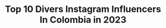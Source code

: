 ---
title: Top 10 Divers Instagram Influencers In Colombia in 2023
description: >-
  Find top divers Instagram influencers in Colombia in 2023. Most popular hashtags: #colombia #diversion #quedateencasa #tbt.
platform: Instagram
hits: 62
text_top: Discover the most popular Instagram influencers on inBeat.
text_bottom: Our platform has 62 Instagram influencers like this in Colombia for you to pitch.
profiles:
  - username: "suheyncipriani"
    fullname: >-
      S U H E Y N 𓂀 C I P R I A N I
    bio: >-
      Sígueme para ser parte de esta linda familia ✨ Mamá de Alejandro. 🐥 PADI Diver. 🧜🏻‍♀️ @soulsuitesalon 🤎 Hija de dios. 🌻
    location: "Colombia"
    followers: 26135
    engagement: 502
    commentsToLikes: 0.039266
    id: ck8tcvrv60vgm0j780ujrhjub
    verified: false
    hashtags: "#missecointernacional, #missecoperu2019, #missecointernational2019, #eco"
  - username: "donjuanarango"
    fullname: >-
      Juan Carlos Arango C.®️
    bio: >-
      💯🇨🇴🇦🇷🇧🇷🇹🇷🇦🇪💎👽🏐🐶🐮🐴🐝🐟🍋🌲💰🌽🚤🚘🏇🚴🎣🤾🏽‍♂️🏋🏃🎶✝️♈️ DIVERSIFICADOR PROFESIONAL ® Hago de todo Xq todo no me puede salir mal 😉"pepe"Mújica.Hijo de José y María 😄😇
    location: "Colombia"
    followers: 11166
    engagement: 949
    commentsToLikes: 0.004169
    id: ckapcbrsz36i10i78cij8rchg
    verified: false
    hashtags: "#pecuaria, #zootecnia, #agronegocio, #country"
  - username: "karol_lucerov"
    fullname: >-
      Karol Jesús Lucero V.❗️
    bio: >-
      Tv/Radio Host -Founder @AyudaAlProjimocl Sigan @FyKtravel @K_mindset21 Businessman Skydiver Diver #DjKä @KBmusicdj Trader📈CEO @Grupo_Luves⬇️✈️🌎
    location: "Colombia"
    followers: 2564062
    engagement: 52
    commentsToLikes: 0.014828
    id: ck5q5jp5nt7ev0i11ixzxpicf
    verified: true
    hashtags: "#goodvibes, #photooftheday, #tbt, #vamoschile"
  - username: "orlandoduque"
    fullname: >-
      orlandoduque
    bio: >-
      🇨🇴 Diver @redbull @wingsforlife @landrovercolombia @gloryfy @duques808 @on_running Fundación Malpelo👇🏾👇🏾
    location: "Colombia"
    followers: 130432
    engagement: 212
    commentsToLikes: 0.020576
    id: ck0w0083ebqvp0i19u6g3j25x
    verified: true
    hashtags: "#hawaii, #quedateencasa, #sanandres, #tbt"
  - username: "micolombiaoficial"
    fullname: >-
      Colombia
    bio: >-
      🧳 Viajes y Fotografías 📷 🔝Desde 2015 🔎 Descubre la diversidad Cultural, gastronómica y Natural de Colombia. 🇨🇴🇨🇴🇨🇴 🥘🏖⛰ Utiliza: #MicolombiaOficial
    location: "Colombia"
    followers: 51765
    engagement: 225
    commentsToLikes: 0.009880
    id: ck8svrh47cfix0j78wjx3w2ls
    verified: false
    hashtags: ""
  - username: "ahora.un.momazo32"
    fullname: >-
      Humor/Memes/Videos/Momos/Risas
    bio: >-
      🕹️ |Diversion diaria garantizada 📸 |Dinamicas e historias divertidisimas 🏅 |¿Meta? Traerte los MEJORES MOMAZOS 🔴 |⏬OBTEN TU DESCUENTO⏬
    location: "Colombia"
    followers: 40429
    engagement: 1781
    commentsToLikes: 0.007377
    id: ckaoy9v1wglxj0i781mak46f1
    verified: false
    hashtags: ""
  - username: "viajandosinfrenos"
    fullname: >-
      Nicolás Iriondo
    bio: >-
      Es hora de disfrutar viajando 🧳 🇨🇴🇪🇸 Viajero Colombo-Español recorriendo el 🌎 ✈️ @voyager.col 📍Colombia 🇨🇴🔛40 países 👇Destinos y consejos en el blog👇
    location: "Colombia"
    followers: 26255
    engagement: 178
    commentsToLikes: 0.153689
    id: ck0vx2i2gwti00i191rv6auas
    verified: false
    hashtags: "#explorer, #mylpguide, #mompox, #viajaporelmundo"
  - username: "leojuansinmiedo"
    fullname: >-
      Leonardo Cárdenas 🇨🇴
    bio: >-
      Seguir siguiendo al corazón y coquetear con la intuición seguir creciendo y esquivando las rutinas " (Soledad Pastorutti) (Envigado - Colombia)
    location: "Colombia"
    followers: 209467
    engagement: 78
    commentsToLikes: 0.029351
    id: ckaoqzt0gl3kb0i78ybskxkds
    verified: false
    hashtags: "#humor, #crecimientopersonal, #cosasdelavida, #risas"
  - username: "nickelodeonesp"
    fullname: >-
      Nickelodeon España
    bio: >-
      Cuenta Oficial Nickelodeon España 📽 Vídeos 🕹 Juegos 📷 Celebs 🔝 y más cosas sobre tus series favoritas 🤩 Descarga el ebook de #BobEsponja 👇
    location: "Colombia"
    followers: 50773
    engagement: 173
    commentsToLikes: 0.066956
    id: ck14l8hnutdbj0i19si26gbzu
    verified: true
    hashtags: "#kidstogether, #nickelodeon, #juego, #unacasadelocos"
  - username: "darelystv"
    fullname: >-
      🎬DarelysTv📸
    bio: >-
      Hola,soy Arely🇲🇽 Mamá de 3 princesitas 👭💃 Ama de casa🛒 Esposa 💍👫 Vloger (YouTuber)📷 Entra al Link para formar parte de mi vida(mi canal de Youtube👇🏼)
    location: "Colombia"
    followers: 21833
    engagement: 1332
    commentsToLikes: 0.035403
    id: ck8t77r2yfvdn0j78q61ho525
    verified: false
    hashtags: "#fall, #fallfestival, #vlogs, #youtuber"
---